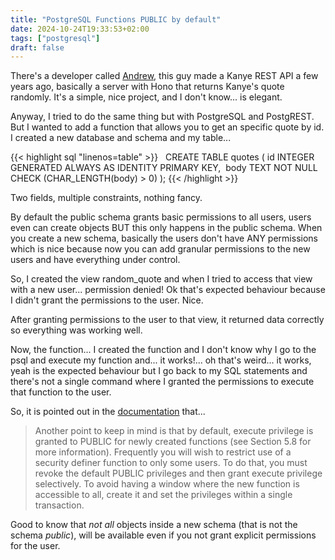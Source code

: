 ```yaml
---
title: "PostgreSQL Functions PUBLIC by default"
date: 2024-10-24T19:33:53+02:00
tags: ["postgresql"]
draft: false
---
```


There's a developer called [Andrew](https://github.com/ajzbc), this guy made a Kanye REST API a few years ago, basically a server with Hono that returns Kanye's quote randomly. It's a simple, nice project, and I don't know... is elegant.

Anyway, I tried to do the same thing but with PostgreSQL and PostgREST. But I wanted to add a function that allows you to get an specific quote by id. I created a new database and schema and my table...

{{< highlight sql "linenos=table" >}}
  CREATE TABLE quotes (
    id INTEGER GENERATED ALWAYS AS IDENTITY PRIMARY KEY, 
    body TEXT NOT NULL CHECK (CHAR_LENGTH(body) > 0)
  );
{{< /highlight >}}

Two fields, multiple constraints, nothing fancy.

By default the public schema grants basic permissions to all users, users even can create objects BUT this only happens in the public schema. When you create a new schema, basically the users don't have ANY permissions which is nice because now you can add granular permissions to the new users and have everything under control.

So, I created the view random_quote and when I tried to access that view with a new user... permission denied! Ok that's expected behaviour because I didn't grant the permissions to the user. Nice.

After granting permissions to the user to that view, it returned data correctly so everything was working well. 

Now, the function... I created the function and I don't know why I go to the psql and execute my function and... it works!... oh that's weird... it works, yeah is the expected behaviour but I go back to my SQL statements and there's not a single command where I granted the permissions to execute that function to the user.

So, it is pointed out in the [documentation](https://www.postgresql.org/docs/current/sql-createfunction.html) that...

<blockquote>
Another point to keep in mind is that by default, execute privilege is granted to PUBLIC for newly created functions (see Section 5.8 for more information). Frequently you will wish to restrict use of a security definer function to only some users. To do that, you must revoke the default PUBLIC privileges and then grant execute privilege selectively. To avoid having a window where the new function is accessible to all, create it and set the privileges within a single transaction. 
</blockquote>

Good to know that _not all_ objects inside a new schema (that is not the schema _public_), will be available even if you not grant explicit permissions for the user.
